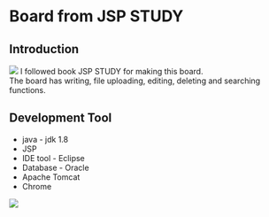 # Board from JSP STUDY

<h2>Introduction</h2>
<img src="https://postfiles.pstatic.net/MjAxOTA5MTFfNyAg/MDAxNTY4MTYzNjIzMzc3.bla46YElF_Y-H1mcBp7JGHP7Ec98bPyn9tndRJ9vlAcg.9kzZIjU-eq5VrphjGmXAYnRWVMCDxziHO4B52neQA3gg.JPEG.katejuyeon_/jspstudy_book.JPG?type=w966">
I followed book JSP STUDY for making this board. <br>
The board has writing, file uploading, editing, deleting and searching functions.   
<h2>Development Tool</h2>

* java - jdk 1.8 <br>
* JSP <br>
* IDE tool - Eclipse<br>
* Database - Oracle <br>
* Apache Tomcat <br>
* Chrome

<img src="https://postfiles.pstatic.net/MjAxOTA5MTFfMjkx/MDAxNTY4MTgxODM4OTk1.Q88ol1qX2ZmaZ0OEDWM-x8ZrTBBLGHSGxr6h9mJy8YQg.eMDtsyypbiDxIhz765S6l6oRXok6pWZwCeBUWNUkhWcg.JPEG.katejuyeon_/boardsystem.JPG?type=w966">

